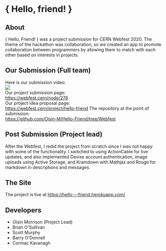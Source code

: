 # { Hello, friend! }

## About
{ Hello, Friend! } was a project submission for CERN Webfest 2020. The theme of the hackathon was collaboration, so we created an app to promote collaboration between programmers by allowing them to match with each other based on interests in projects.

## Our Submission (Full team)
Here is our submission video: </br>
[![](http://img.youtube.com/vi/6ASSVd14eXA/0.jpg)](http://www.youtube.com/watch?v=6ASSVd14eXA "{ Hello, Friend }")
</br>
Our project submission page: </br>
https://webfest.cern/node/276
</br>
Our project idea proposal page: </br>
https://webfest.cern/project/hello-friend
The repository at the point of submission: </br>
https://github.com/Oisin-M/Hello-Friend/tree/Webfest

## Post Submission (Project lead)
After the Webfest, I redid the project from scratch since I was not happy with some of the functionality. I switched to using ActionCable for live updates, and also implemented Devise account authentication, image uploads using Active Storage, and Kramdown with Mathjax and Rouge for markdown in descriptions and messages.

## The Site
The project is live at https://hello---friend.herokuapp.com/

## Developers
- Oisín Morrison (Project Lead)
- Brian O'Sullivan
- Scott Murphy
- Barry O'Donnell
- Cormac Kavanagh
